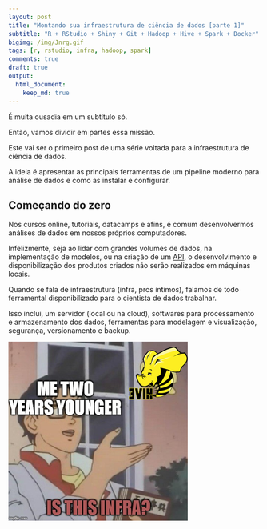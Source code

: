 ```yaml
---
layout: post
title: "Montando sua infraestrutura de ciência de dados [parte 1]"
subtitle: "R + RStudio + Shiny + Git + Hadoop + Hive + Spark + Docker"
bigimg: /img/Jnrg.gif
tags: [r, rstudio, infra, hadoop, spark]
comments: true
draft: true
output:
  html_document:
    keep_md: true
---
```


É muita ousadia em um subtítulo só.

Então, vamos dividir em partes essa missão.

Este vai ser o primeiro post de uma série voltada para a infraestrutura de ciência de dados.

A ideia é apresentar as principais ferramentas de um pipeline moderno para análise de dados e como as instalar e configurar.

## Começando do zero

Nos cursos online, tutoriais, datacamps e afins, é comum desenvolvermos análises de dados em nossos próprios computadores. 

Infelizmente, seja ao lidar com grandes volumes de dados, na implementação de modelos, ou na criação de um [API](https://pt.wikipedia.org/wiki/Interface_de_programa%C3%A7%C3%A3o_de_aplica%C3%A7%C3%B5es), o desenvolvimento e disponibilização dos produtos criados não serão realizados em máquinas locais.

Quando se fala de infraestrutura (infra, pros íntimos), falamos de todo ferramental disponibilizado para o cientista de dados trabalhar. 

Isso inclui, um servidor (local ou na cloud), softwares para processamento e armazenamento dos dados, ferramentas para modelagem e visualização, segurança, versionamento e backup.

![](./img/infra.PNG)

